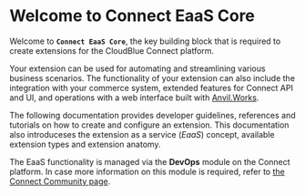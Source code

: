 Welcome to Connect EaaS Core
============================

Welcome to **`Connect EaaS Core`**, the key building block that is 
required to create extensions for the CloudBlue Connect platform.

Your extension can be used for automating and streamlining various 
business scenarios. The functionality of your extension can also include 
the integration with your commerce system, extended features for Connect API and UI, 
and operations with a web interface built with [Anvil.Works](https://anvil.works/).

The following documentation provides developer guidelines, references 
and tutorials on how to create and configure an extension.
This documentation also introduceses the extension as a service 
(*EaaS*) concept, available extension types and extension anatomy. 

The EaaS functionality is managed via the **DevOps** module on the 
Connect platform. In case more information on this module is required, 
refer to [the Connect Community page](https://connect.cloudblue.com/community/modules/devops/).

